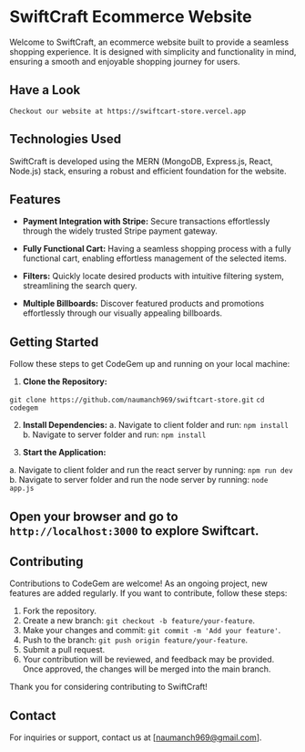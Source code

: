 # SwiftCraft Ecommerce Website

Welcome to SwiftCraft, an ecommerce website built to provide a seamless shopping experience. It is designed with simplicity and functionality in mind, ensuring a smooth and enjoyable shopping journey for users.

## Have a Look
    Checkout our website at https://swiftcart-store.vercel.app

## Technologies Used

SwiftCraft is developed using the MERN (MongoDB, Express.js, React, Node.js) stack, ensuring a robust and efficient foundation for the website.

## Features

- **Payment Integration with Stripe:** Secure transactions effortlessly through the widely trusted Stripe payment gateway.

- **Fully Functional Cart:** Having a seamless shopping process with a fully functional cart, enabling effortless management of the selected items.

- **Filters:** Quickly locate desired products with intuitive filtering system, streamlining the search query.

- **Multiple Billboards:** Discover featured products and promotions effortlessly through our visually appealing billboards.

## Getting Started

Follow these steps to get CodeGem up and running on your local machine:

1. **Clone the Repository:**
   
`git clone https://github.com/naumanch969/swiftcart-store.git`
`cd codegem`


2. **Install Dependencies:**
  a. Navigate to client folder and run: `npm install`
  b. Navigate to server folder and run: `npm install`

3. **Start the Application:**

  a. Navigate to client folder and run the react server by running: `npm run dev`
  b. Navigate to server folder and run the node server by running: `node app.js`
  
Open your browser and go to `http://localhost:3000` to explore Swiftcart.
- 
## Contributing

Contributions to CodeGem are welcome! As an ongoing project, new features are added regularly. If you want to contribute, follow these steps:

1. Fork the repository.
2. Create a new branch: `git checkout -b feature/your-feature`.
3. Make your changes and commit: `git commit -m 'Add your feature'`.
4. Push to the branch: `git push origin feature/your-feature`.
5. Submit a pull request.
6. Your contribution will be reviewed, and feedback may be provided. Once approved, the changes will be merged into the main branch.

Thank you for considering contributing to SwiftCraft!

## Contact

For inquiries or support, contact us at [naumanch969@gmail.com].
